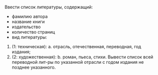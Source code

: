 Ввести список литературы, содержащий:
* фамилию автора
* название книги
* издательство
* количество страниц
* вид литературы:
1. (1: техническая):
a. отрасль, отечественная, переводная, год издания; 
2. (2: художественная):
b. роман, пьеса, стихи.
Вывести список всей переводной лит-ры по указанной отрасли с годом издания не позднее указанного.
